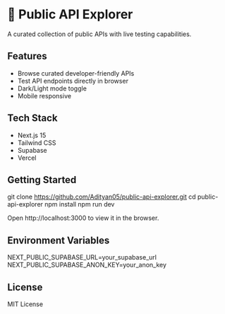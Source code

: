 # 🚀 Public API Explorer

A curated collection of public APIs with live testing capabilities.

## Features

- Browse curated developer-friendly APIs
- Test API endpoints directly in browser
- Dark/Light mode toggle
- Mobile responsive

## Tech Stack

- Next.js 15
- Tailwind CSS
- Supabase
- Vercel

## Getting Started

git clone https://github.com/Adityan05/public-api-explorer.git
cd public-api-explorer
npm install
npm run dev

Open http://localhost:3000 to view it in the browser.

## Environment Variables

NEXT_PUBLIC_SUPABASE_URL=your_supabase_url
NEXT_PUBLIC_SUPABASE_ANON_KEY=your_anon_key

## License

MIT License
